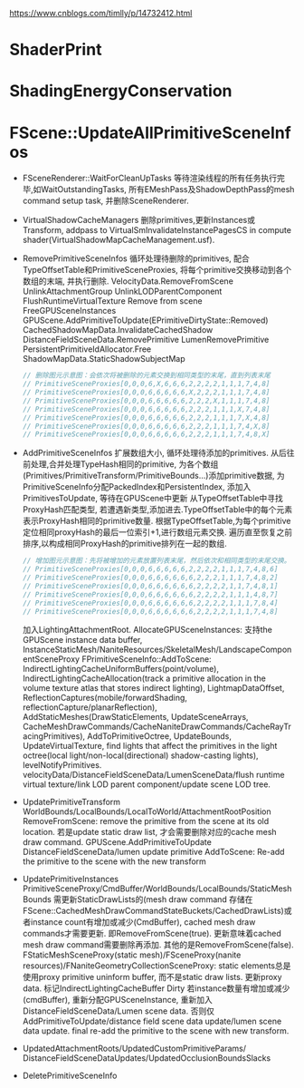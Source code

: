 https://www.cnblogs.com/timlly/p/14732412.html


# ShaderPrint

# ShadingEnergyConservation

# FScene::UpdateAllPrimitiveSceneInfos
- FSceneRenderer::WaitForCleanUpTasks
    等待渲染线程的所有任务执行完毕,如WaitOutstandingTasks, 所有EMeshPass及ShadowDepthPass的mesh command setup task, 并删除SceneRenderer.
- VirtualShadowCacheManagers 
    删除primitives,更新Instances或Transform, addpass to VirtualSmInvalidateInstancePagesCS in compute shader(VirtualShadowMapCacheManagement.usf).
- RemovePrimitiveSceneInfos
    循环处理待删除的primitives, 配合TypeOffsetTable和PrimitiveSceneProxies, 将每个primitive交换移动到各个数组的末端, 并执行删除. 
    VelocityData.RemoveFromScene
    UnlinkAttachmentGroup
    UnlinkLODParentComponent
    FlushRuntimeVirtualTexture
    Remove from scene
    FreeGPUSceneInstances
    GPUScene.AddPrimitiveToUpdate(EPrimitiveDirtyState::Removed)
    CachedShadowMapData.InvalidateCachedShadow
    DistanceFieldSceneData.RemovePrimitive
    LumenRemovePrimitive
    PersistentPrimitiveIdAllocator.Free
    ShadowMapData.StaticShadowSubjectMap

    ``` c++
    // 删除图元示意图：会依次将被删除的元素交换到相同类型的末尾，直到列表末尾
    // PrimitiveSceneProxies[0,0,0,6,X,6,6,6,2,2,2,2,1,1,1,7,4,8]
    // PrimitiveSceneProxies[0,0,0,6,6,6,6,6,X,2,2,2,1,1,1,7,4,8]
    // PrimitiveSceneProxies[0,0,0,6,6,6,6,6,2,2,2,X,1,1,1,7,4,8]
    // PrimitiveSceneProxies[0,0,0,6,6,6,6,6,2,2,2,1,1,1,X,7,4,8]
    // PrimitiveSceneProxies[0,0,0,6,6,6,6,6,2,2,2,1,1,1,7,X,4,8]
    // PrimitiveSceneProxies[0,0,0,6,6,6,6,6,2,2,2,1,1,1,7,4,X,8]
    // PrimitiveSceneProxies[0,0,0,6,6,6,6,6,2,2,2,1,1,1,7,4,8,X]
    ```

- AddPrimitiveSceneInfos
    扩展数组大小, 循环处理待添加的primitives.
    从后往前处理,合并处理TypeHash相同的primitive, 为各个数组(Primitives/PrimitiveTransform/PrimitiveBounds...)添加primitive数据, 为PrimitiveSceneInfo分配PackedIndex和PersistentIndex, 添加入PrimitivesToUpdate, 等待在GPUScene中更新
    从TypeOffsetTable中寻找ProxyHash匹配类型, 若遭遇新类型,添加进去.TypeOffsetTable中的每个元素表示ProxyHash相同的primitive数量.
    根据TypeOffsetTable,为每个primitive定位相同proxyHash的最后一位索引+1,进行数组元素交换. 遍历直至恢复之前排序,以构成相同ProxyHash的primitive排列在一起的数组.

    ``` c++
    // 增加图元示意图：先将被增加的元素放置列表末尾，然后依次和相同类型的末尾交换。
    // PrimitiveSceneProxies[0,0,0,6,6,6,6,6,2,2,2,2,1,1,1,7,4,8,6]
    // PrimitiveSceneProxies[0,0,0,6,6,6,6,6,6,2,2,2,1,1,1,7,4,8,2]
    // PrimitiveSceneProxies[0,0,0,6,6,6,6,6,6,2,2,2,2,1,1,7,4,8,1]
    // PrimitiveSceneProxies[0,0,0,6,6,6,6,6,6,2,2,2,2,1,1,1,4,8,7]
    // PrimitiveSceneProxies[0,0,0,6,6,6,6,6,6,2,2,2,2,1,1,1,7,8,4]
    // PrimitiveSceneProxies[0,0,0,6,6,6,6,6,6,2,2,2,2,1,1,1,7,4,8]
    ```
    加入LightingAttachmentRoot.
    AllocateGPUSceneInstances: 支持the GPUScene instance data buffer, InstanceStaticMesh/NaniteResources/SkeletalMesh/LandscapeComponentSceneProxy
    FPrimitiveSceneInfo::AddToScene: 
        IndirectLightingCacheUniformBuffers(point/volume), 
        IndirectLightingCacheAllocation(track a primitive allocation in the volume texture atlas that stores indirect lighting), 
        LightmapDataOffset, 
        ReflectionCaptures(mobile/forwardShading, reflectionCapture/planarReflection), 
        AddStaticMeshes(DrawStaticElements, UpdateSceneArrays, CacheMeshDrawCommands/CacheNaniteDrawCommands/CacheRayTracingPrimitives),
        AddToPrimitiveOctree,
        UpdateBounds,
        UpdateVirtualTexture,
        find lights that affect the primitives in the light octree(local light/non-local(directional) shadow-casting lights),
        levelNotifyPrimitives.
    velocityData/DistanceFieldSceneData/LumenSceneData/flush runtime virtual texture/link LOD parent component/update scene LOD tree.

- UpdatePrimitiveTransform
    WorldBounds/LocalBounds/LocalToWorld/AttachmentRootPosition
    RemoveFromScene: remove the primitive from the scene at its old location. 若是update static draw list, 才会需要删除对应的cache mesh draw command.
    GPUScene.AddPrimitiveToUpdate
    DistanceFieldSceneData/lumen update primitive
    AddToScene: Re-add the primitive to the scene with the new transform

- UpdatePrimitiveInstances
    PrimitiveSceneProxy/CmdBuffer/WorldBounds/LocalBounds/StaticMeshBounds
    需更新StaticDrawLists的(mesh draw command 存储在FScene::CachedMeshDrawCommandStateBuckets/CachedDrawLists)或者instance count有增加或减少(CmdBuffer), cached mesh draw commands才需要更新. 即RemoveFromScene(true). 更新意味着cached mesh draw command需要删除再添加. 其他的是RemoveFromScene(false).
    FStaticMeshSceneProxy(static mesh)/FSceneProxy(nanite resources)/FNaniteGeometryCollectionSceneProxy: static elements总是使用proxy primitive uninform buffer, 而不是static draw lists.
    更新proxy data.
    标记IndirectLightingCacheBuffer Dirty
    若instance数量有增加或减少(cmdBuffer), 重新分配GPUSceneInstance, 重新加入DistanceFieldSceneData/Lumen scene data. 否则仅AddPrimitiveToUpdate/distance field scene data update/lumen scene data update.
    final re-add the primitive to the scene with new transform.  

- UpdatedAttachmentRoots/UpdatedCustomPrimitiveParams/      DistanceFieldSceneDataUpdates/UpdatedOcclusionBoundsSlacks

- DeletePrimitiveSceneInfo